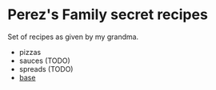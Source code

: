 # Perez's Family secret recipes

Set of recipes as given by my grandma.

 - pizzas
 - sauces (TODO)
 - spreads (TODO)
- [base](./pizzas/base.md)
